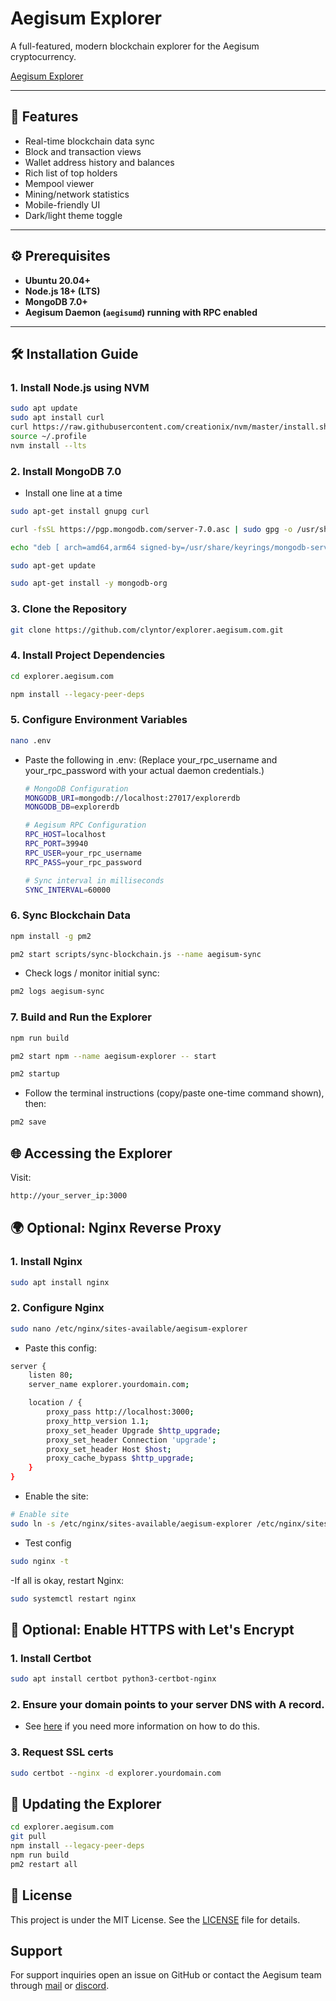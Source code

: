 # Aegisum Explorer

A full-featured, modern blockchain explorer for the Aegisum cryptocurrency.

[Aegisum Explorer](https://explorer.aegisum.com)

---

## 🌟 Features

- Real-time blockchain data sync  
- Block and transaction views  
- Wallet address history and balances  
- Rich list of top holders  
- Mempool viewer  
- Mining/network statistics  
- Mobile-friendly UI  
- Dark/light theme toggle  

---

## ⚙️ Prerequisites

- **Ubuntu 20.04+**  
- **Node.js 18+ (LTS)**  
- **MongoDB 7.0+**  
- **Aegisum Daemon (`aegisumd`) running with RPC enabled**  

---

## 🛠️ Installation Guide

### 1. Install Node.js using NVM

```bash
sudo apt update
sudo apt install curl
curl https://raw.githubusercontent.com/creationix/nvm/master/install.sh | bash
source ~/.profile
nvm install --lts
```

### 2. Install MongoDB 7.0

- Install one line at a time
```bash
sudo apt-get install gnupg curl
```
```bash
curl -fsSL https://pgp.mongodb.com/server-7.0.asc | sudo gpg -o /usr/share/keyrings/mongodb-server-7.0.gpg --dearmor
```
```bash
echo "deb [ arch=amd64,arm64 signed-by=/usr/share/keyrings/mongodb-server-7.0.gpg ] https://repo.mongodb.org/apt/ubuntu jammy/mongodb-org/7.0 multiverse" | sudo tee /etc/apt/sources.list.d/mongodb-org-7.0.list
```
```bash
sudo apt-get update
```
```bash
sudo apt-get install -y mongodb-org
```

### 3. Clone the Repository
```bash
git clone https://github.com/clyntor/explorer.aegisum.com.git
```

### 4. Install Project Dependencies
```bash
cd explorer.aegisum.com
```
```bash
npm install --legacy-peer-deps
```

### 5. Configure Environment Variables
```bash
nano .env
```
- Paste the following in .env:
  (Replace your_rpc_username and your_rpc_password with your actual daemon credentials.)
  ```bash
  # MongoDB Configuration
  MONGODB_URI=mongodb://localhost:27017/explorerdb
  MONGODB_DB=explorerdb

  # Aegisum RPC Configuration
  RPC_HOST=localhost
  RPC_PORT=39940
  RPC_USER=your_rpc_username
  RPC_PASS=your_rpc_password

  # Sync interval in milliseconds
  SYNC_INTERVAL=60000
  ```

### 6. Sync Blockchain Data
```bash
npm install -g pm2
```
```bash
pm2 start scripts/sync-blockchain.js --name aegisum-sync
```
- Check logs / monitor initial sync:
```bash
pm2 logs aegisum-sync
```

### 7. Build and Run the Explorer
```bash
npm run build
```
```bash
pm2 start npm --name aegisum-explorer -- start
```
```bash
pm2 startup
```
- Follow the terminal instructions (copy/paste one-time command shown), then:
```bash
pm2 save
```

## 🌐 Accessing the Explorer

Visit:
```bash
http://your_server_ip:3000
```

## 🌍 Optional: Nginx Reverse Proxy

### 1. Install Nginx
```bash
sudo apt install nginx
```

### 2. Configure Nginx
```bash
sudo nano /etc/nginx/sites-available/aegisum-explorer
```
- Paste this config:
```bash
server {
    listen 80;
    server_name explorer.yourdomain.com;

    location / {
        proxy_pass http://localhost:3000;
        proxy_http_version 1.1;
        proxy_set_header Upgrade $http_upgrade;
        proxy_set_header Connection 'upgrade';
        proxy_set_header Host $host;
        proxy_cache_bypass $http_upgrade;
    }
}
```

- Enable the site:
```bash
# Enable site
sudo ln -s /etc/nginx/sites-available/aegisum-explorer /etc/nginx/sites-enabled/
```

- Test config
```bash
sudo nginx -t
```

-If all is okay, restart Nginx:
```bash
sudo systemctl restart nginx
```

## 🔐 Optional: Enable HTTPS with Let's Encrypt

### 1. Install Certbot
```bash
sudo apt install certbot python3-certbot-nginx
```

### 2. Ensure your domain points to your server DNS with A record.
- See [here](https://www.123-reg.co.uk/support/domains/how-do-i-point-my-domain-name-to-an-ip-address/) if you need more information on how to do this.

### 3. Request SSL certs
```bash
sudo certbot --nginx -d explorer.yourdomain.com
```

## 🔄 Updating the Explorer
```bash
cd explorer.aegisum.com
git pull
npm install --legacy-peer-deps
npm run build
pm2 restart all
```

## 📄 License

This project is under the MIT License. See the [LICENSE](https://github.com/clyntor/explorer.aegisum.com/blob/main/LICENSE) file for details.

## Support

For support inquiries open an issue on GitHub or contact the Aegisum team through [mail](mailto:clynt@aegisum.com) or [discord](discord.gg/aegs).
